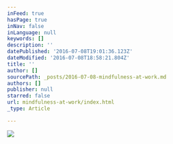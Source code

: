 ```yaml
---
inFeed: true
hasPage: true
inNav: false
inLanguage: null
keywords: []
description: ''
datePublished: '2016-07-08T19:01:36.123Z'
dateModified: '2016-07-08T18:58:21.804Z'
title: ''
author: []
sourcePath: _posts/2016-07-08-mindfulness-at-work.md
authors: []
publisher: null
starred: false
url: mindfulness-at-work/index.html
_type: Article

---
```

![](https://the-grid-user-content.s3-us-west-2.amazonaws.com/93ac48e6-7e3d-42fb-a486-0a58ae3ad21b.jpg)